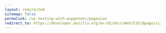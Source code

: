 ```yaml
---
layout: redirected
sitemap: false
permalink: /ui-testing-with-puppeteer/pagesize
redirect_to: https://developer.mozilla.org/en-US/docs/Web/CSS/@page/size
---
```



